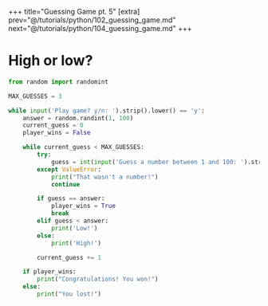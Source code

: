 +++
title="Guessing Game pt. 5"
[extra]
prev="@/tutorials/python/102_guessing_game.md"
next="@/tutorials/python/104_guessing_game.md"
+++

# High or low?

```py
from random import randomint

MAX_GUESSES = 3

while input('Play game? y/n: ').strip().lower() == 'y':
    answer = random.randint(1, 100)
    current_guess = 0
    player_wins = False

    while current_guess < MAX_GUESSES:
        try:
            guess = int(input('Guess a number between 1 and 100: ').strip())
        except ValueError:
            print("That wasn't a number!")
            continue

        if guess == answer:
            player_wins = True
            break
        elif guess < answer:
            print('Low!')
        else:
            print('High!')

        current_guess += 1

    if player_wins:
        print("Congratulations! You won!")
    else:
        print("You lost!")
```
